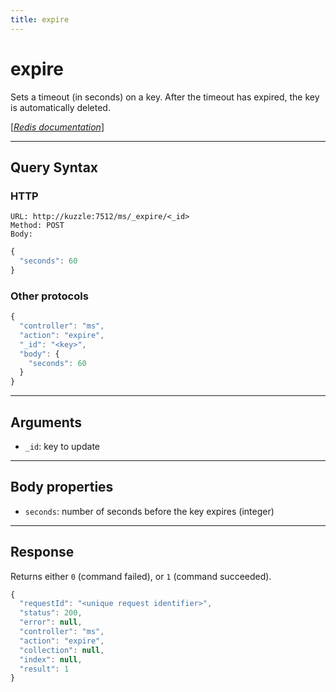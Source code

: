 ```yaml
---
title: expire
---
```


# expire

<SinceBadge version="1.0.0" />

Sets a timeout (in seconds) on a key. After the timeout has expired, the key is automatically deleted.

[[_Redis documentation_]](https://redis.io/commands/expire)

---

## Query Syntax

### HTTP

```http
URL: http://kuzzle:7512/ms/_expire/<_id>
Method: POST
Body:
```

```js
{
  "seconds": 60
}
```

### Other protocols

```js
{
  "controller": "ms",
  "action": "expire",
  "_id": "<key>",
  "body": {
    "seconds": 60
  }
}
```

---

## Arguments

- `_id`: key to update

---

## Body properties

- `seconds`: number of seconds before the key expires (integer)

---

## Response

Returns either `0` (command failed), or `1` (command succeeded).

```javascript
{
  "requestId": "<unique request identifier>",
  "status": 200,
  "error": null,
  "controller": "ms",
  "action": "expire",
  "collection": null,
  "index": null,
  "result": 1
}
```
